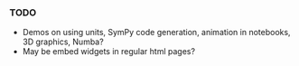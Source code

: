 ### TODO


- Demos on using units, SymPy code generation, animation in notebooks, 3D graphics, Numba?
- May be embed widgets in regular html pages?
